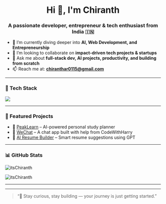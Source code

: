 <h1 align="center">Hi 👋, I'm Chiranth</h1>
<h3 align="center">A passionate developer, entrepreneur & tech enthusiast from India 🇮🇳</h3>


- 🌱 I’m currently diving deeper into **AI, Web Development, and Entrepreneurship**
- 👯 I’m looking to collaborate on **impact-driven tech projects & startups**
- 💬 Ask me about **full-stack dev, AI projects, productivity, and building from scratch**
- 📫 Reach me at: **chiranthar0115@gmail.com**


---

### 🧰 Tech Stack
<p align="left">
  <img src="https://skillicons.dev/icons?i=html,css,js,ts,react,nextjs,nodejs,express,mongodb,python,java,git,github,vscode,figma&theme=light" />
</p>

---

### 🚧 Featured Projects
- 🎯 [PeakLearn](https://github.com/itsChiranth/PeakLearn) – AI-powered personal study planner
- 🚀 [WeChat](https://github.com/itsChiranth/WeChat) – A chat app built with help from CodeWithHarry
- 🤖 [AI Resume Builder](https://github.com/itsChiranth/ai-resume-builder) – Smart resume suggestions using GPT


---

### 📊 GitHub Stats
<p align="left">
  <img src="https://github-readme-stats.vercel.app/api?username=itsChiranth&show_icons=true&theme=default" alt="itsChiranth" />
</p>
<p align="left">
  <img src="https://github-readme-streak-stats.herokuapp.com?user=itsChiranth&theme=default" alt="itsChiranth" />
</p>

---



---

> “🌟 Stay curious, stay building — your journey is just getting started.”

